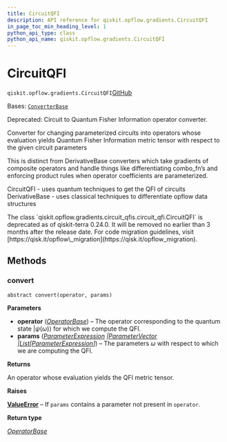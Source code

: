 ```yaml
---
title: CircuitQFI
description: API reference for qiskit.opflow.gradients.CircuitQFI
in_page_toc_min_heading_level: 1
python_api_type: class
python_api_name: qiskit.opflow.gradients.CircuitQFI
---
```


# CircuitQFI

<span id="qiskit.opflow.gradients.CircuitQFI" />

`qiskit.opflow.gradients.CircuitQFI`[GitHub](https://github.com/qiskit/qiskit/tree/stable/0.44/qiskit/opflow/gradients/circuit_qfis/circuit_qfi.py "view source code")

Bases: [`ConverterBase`](qiskit.opflow.converters.ConverterBase "qiskit.opflow.converters.converter_base.ConverterBase")

Deprecated: Circuit to Quantum Fisher Information operator converter.

Converter for changing parameterized circuits into operators whose evaluation yields Quantum Fisher Information metric tensor with respect to the given circuit parameters

This is distinct from DerivativeBase converters which take gradients of composite operators and handle things like differentiating combo\_fn’s and enforcing product rules when operator coefficients are parameterized.

CircuitQFI - uses quantum techniques to get the QFI of circuits DerivativeBase - uses classical techniques to differentiate opflow data structures

<Admonition title="Deprecated since version 0.24.0" type="danger">
  The class `qiskit.opflow.gradients.circuit_qfis.circuit_qfi.CircuitQFI` is deprecated as of qiskit-terra 0.24.0. It will be removed no earlier than 3 months after the release date. For code migration guidelines, visit [https://qisk.it/opflow\_migration](https://qisk.it/opflow_migration).
</Admonition>

## Methods

### convert

<span id="qiskit.opflow.gradients.CircuitQFI.convert" />

`abstract convert(operator, params)`

**Parameters**

*   **operator** ([*OperatorBase*](qiskit.opflow.OperatorBase "qiskit.opflow.operator_base.OperatorBase")) – The operator corresponding to the quantum state $|\psi(\omega)\rangle$ for which we compute the QFI.
*   **params** ([*ParameterExpression*](qiskit.circuit.ParameterExpression "qiskit.circuit.parameterexpression.ParameterExpression")  *|*[*ParameterVector*](qiskit.circuit.ParameterVector "qiskit.circuit.parametervector.ParameterVector")  *|*[*List*](https://docs.python.org/3/library/typing.html#typing.List "(in Python v3.12)")*\[*[*ParameterExpression*](qiskit.circuit.ParameterExpression "qiskit.circuit.parameterexpression.ParameterExpression")*]*) – The parameters $\omega$ with respect to which we are computing the QFI.

**Returns**

An operator whose evaluation yields the QFI metric tensor.

**Raises**

[**ValueError**](https://docs.python.org/3/library/exceptions.html#ValueError "(in Python v3.12)") – If `params` contains a parameter not present in `operator`.

**Return type**

[*OperatorBase*](qiskit.opflow.OperatorBase "qiskit.opflow.operator_base.OperatorBase")

